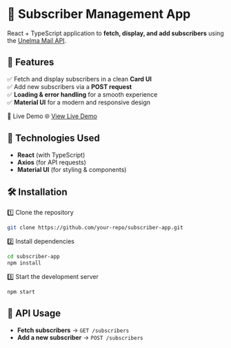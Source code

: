 # 📩 Subscriber Management App  

React + TypeScript application to **fetch, display, and add subscribers** using the [Unelma Mail API](https://www.unelmamail.com/).

## 🚀 Features  

✅ Fetch and display subscribers in a clean **Card UI**  
✅ Add new subscribers via a **POST request**  
✅ **Loading & error handling** for a smooth experience  
✅ **Material UI** for a modern and responsive design  

🔗 Live Demo
🌐 [View Live Demo](https://subscriber-app-three.vercel.app/)

## 📌 Technologies Used  

- **React** (with TypeScript)  
- **Axios** (for API requests)  
- **Material UI** (for styling & components)  

## 🛠️ Installation  

1️⃣ Clone the repository  

```bash
git clone https://github.com/your-repo/subscriber-app.git
```

2️⃣ Install dependencies  

```bash
cd subscriber-app
npm install
```

3️⃣ Start the development server  

```bash
npm start
```

## 🔗 API Usage  

- **Fetch subscribers** → `GET /subscribers`  
- **Add a new subscriber** → `POST /subscribers`  
